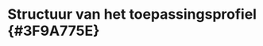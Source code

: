 # Structuur van het toepassingsprofiel {#3F9A775E}
<section data-include-format='markdown' data-include='009-DCAT_als_universeel_vocabulaire.md'></section>
<section data-include-format='markdown' data-include='010-Overzicht_Klassen.md'></section>
<section data-include-format='markdown' data-include='011-Optionaliteit.md'></section>
<section data-include-format='markdown' data-include='012-Waardelijsten.md'></section>
<section data-include-format='markdown' data-include='013-Omschrijving_eigenschappen.md'></section>
<section data-include-format='markdown' data-include='014-Ondersteuning_voor_meertaligheid.md'></section>
